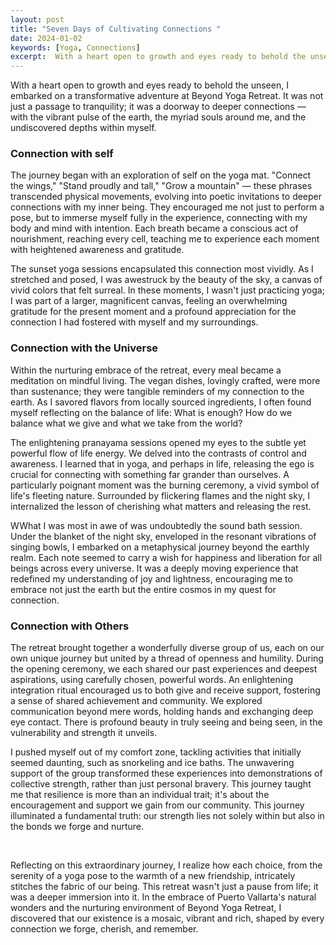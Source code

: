 ```yaml
---
layout: post
title: "Seven Days of Cultivating Connections "
date: 2024-01-02
keywords: [Yoga, Connections]
excerpt:  With a heart open to growth and eyes ready to behold the unseen, I embarked on a transformative adventure at Beyond Yoga Retreat. It was not just a passage to tranquility; it was a doorway to deeper connections — with the vibrant pulse of the earth, the myriad souls around me, and the undiscovered depths within myself.
---
```


With a heart open to growth and eyes ready to behold the unseen, I embarked on a transformative adventure at Beyond Yoga Retreat. It was not just a passage to tranquility; it was a doorway to deeper connections — with the vibrant pulse of the earth, the myriad souls around me, and the undiscovered depths within myself.

### Connection with self

The journey began with an exploration of self on the yoga mat. "Connect the wings," "Stand proudly and tall," "Grow a mountain" — these phrases transcended physical movements, evolving into poetic invitations to deeper connections with my inner being. They encouraged me not just to perform a pose, but to immerse myself fully in the experience, connecting with my body and mind with intention. Each breath became a conscious act of nourishment, reaching every cell, teaching me to experience each moment with heightened awareness and gratitude.

The sunset yoga sessions encapsulated this connection most vividly. As I stretched and posed, I was awestruck by the beauty of the sky, a canvas of vivid colors that felt surreal. In these moments, I wasn't just practicing yoga; I was part of a larger, magnificent canvas, feeling an overwhelming gratitude for the present moment and a profound appreciation for the connection I had fostered with myself and my surroundings.

### Connection with the Universe 

Within the nurturing embrace of the retreat, every meal became a meditation on mindful living. The vegan dishes, lovingly crafted, were more than sustenance; they were tangible reminders of my connection to the earth. As I savored flavors from locally sourced ingredients, I often found myself reflecting on the balance of life: What is enough? How do we balance what we give and what we take from the world?

The enlightening pranayama sessions opened my eyes to the subtle yet powerful flow of life energy. We delved into the contrasts of control and awareness. I learned that in yoga, and perhaps in life, releasing the ego is crucial for connecting with something far grander than ourselves. A particularly poignant moment was the burning ceremony, a vivid symbol of life's fleeting nature. Surrounded by flickering flames and the night sky, I internalized the lesson of cherishing what matters and releasing the rest.

WWhat I was most in awe of was undoubtedly the sound bath session. Under the blanket of the night sky, enveloped in the resonant vibrations of singing bowls, I embarked on a metaphysical journey beyond the earthly realm. Each note seemed to carry a wish for happiness and liberation for all beings across every universe. It was a deeply moving experience that redefined my understanding of joy and lightness, encouraging me to embrace not just the earth but the entire cosmos in my quest for connection.

### Connection with Others

The retreat brought together a wonderfully diverse group of us, each on our own unique journey but united by a thread of openness and humility. During the opening ceremony, we each shared our past experiences and deepest aspirations, using carefully chosen, powerful words. An enlightening integration ritual encouraged us to both give and receive support, fostering a sense of shared achievement and community. We explored communication beyond mere words, holding hands and exchanging deep eye contact. There is profound beauty in truly seeing and being seen, in the vulnerability and strength it unveils.

I pushed myself out of my comfort zone, tackling activities that initially seemed daunting, such as snorkeling and ice baths. The unwavering support of the group transformed these experiences into demonstrations of collective strength, rather than just personal bravery. This journey taught me that resilience is more than an individual trait; it's about the encouragement and support we gain from our community. This journey illuminated a fundamental truth: our strength lies not solely within but also in the bonds we forge and nurture.

&nbsp;

Reflecting on this extraordinary journey, I realize how each choice, from the serenity of a yoga pose to the warmth of a new friendship, intricately stitches the fabric of our being. This retreat wasn't just a pause from life; it was a deeper immersion into it. In the embrace of Puerto Vallarta's natural wonders and the nurturing environment of Beyond Yoga Retreat, I discovered that our existence is a mosaic, vibrant and rich, shaped by every connection we forge, cherish, and remember.
